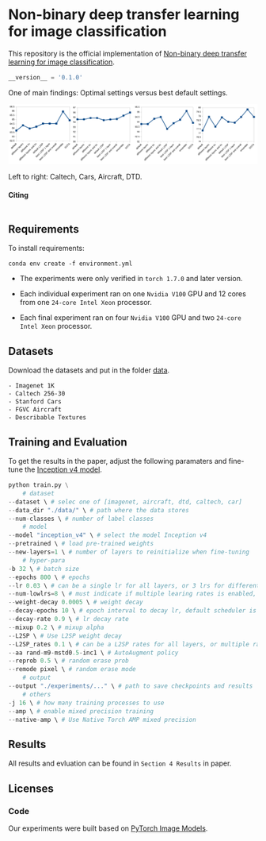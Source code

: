 # Non-binary deep transfer learning for image classification

This repository is the official implementation of [Non-binary deep transfer learning for image classification](https://arxiv.org/pdf/2107.08585.pdf). 

```python
__version__ = '0.1.0'
```



One of main findings: Optimal settings versus best default settings. 

![final_reult](./docs/final_results.png)

Left to right: Caltech, Cars, Aircraft, DTD.


#### Citing
```citing
```



## Requirements

To install requirements:

```setup
conda env create -f environment.yml
```

* The experiments were only verified in `torch 1.7.0` and later version. 

* Each individual experiment ran on one `Nvidia V100` GPU and 12 cores from one `24-core Intel Xeon` processor.

* Each final experiment ran on four `Nvidia V100` GPU and two `24-core Intel Xeon` processor.



## Datasets

Download the datasets and put in the folder [data](./data).

```datasets
- Imagenet 1K
- Caltech 256-30
- Stanford Cars
- FGVC Aircraft
- Describable Textures
```



## Training and Evaluation

To get the results in the paper,  adjust the following paramaters and fine-tune the [Inception v4 model](./timm/models/inception_v4.py). 


```python
python train.py \
    # dataset
--dataset \ # selec one of [imagenet, aircraft, dtd, caltech, car]
--data_dir "./data/" \ # path where the data stores
--num-classes \ # number of label classes
    # model
--model "inception_v4" \ # select the model Inception v4
--pretrained \ # load pre-trained weights
--new-layers=1 \ # number of layers to reinitialize when fine-tuning
    # hyper-para
-b 32 \ # batch size
--epochs 800 \ # epochs
--lr 0.03 \ # can be a single lr for all layers, or 3 lrs for different parts of layers --lr 0.03 0.03 0.03
--num-lowlrs=8 \ # must indicate if multiple learing rates is enabled, number of layers to train at a higher learning rate
--weight-decay 0.0005 \ # weight decay
--decay-epochs 10 \ # epoch interval to decay lr, default scheduler is step
--decay-rate 0.9 \ # lr decay rate
--mixup 0.2 \ # mixup alpha
--L2SP \ # Use L2SP weight decay
--L2SP_rates 0.1 \ # can be a L2SP rates for all layers, or multiple rates for different parts of layers --L2SP_rates 0.1 0.001 0.0
--aa rand-m9-mstd0.5-inc1 \ # AutoAugment policy
--reprob 0.5 \ # random erase prob
--remode pixel \ # random erase mode
    # output
--output "./experiments/..." \ # path to save checkpoints and results 
    # others
-j 16 \ # how many training processes to use 
--amp \ # enable mixed precision training
--native-amp \ # Use Native Torch AMP mixed precision
```




## Results

All results and evluation can be found in `Section 4 Results` in paper.



## Licenses

### Code
Our experiments were built based on [PyTorch Image Models](https://github.com/rwightman/pytorch-image-models).
